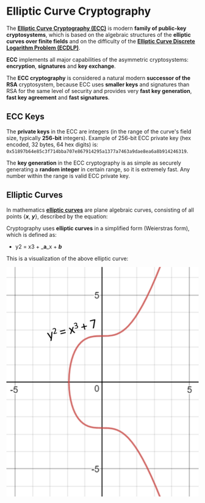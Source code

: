# Elliptic Curve Cryptography

The [**Elliptic Curve Cryptography (ECC)**](https://en.wikipedia.org/wiki/Elliptic-curve\_cryptography) is modern **family of public-key cryptosystems**, which is based on the algebraic structures of the **elliptic curves over finite fields** and on the difficulty of the [**Elliptic Curve Discrete Logarithm Problem (ECDLP)**](https://en.wikipedia.org/wiki/Elliptic-curve\_cryptography#Rationale).

**ECC** implements all major capabilities of the asymmetric cryptosystems: **encryption**, **signatures** and **key exchange**.

The **ECC cryptography** is considered a natural modern **successor of the RSA** cryptosystem, because ECC uses **smaller keys** and signatures than RSA for the same level of security and provides very **fast key generation**, **fast key agreement** and **fast signatures**.


## ECC Keys

The **private keys** in the ECC are integers (in the range of the curve's field size, typically **256-bit** integers). Example of 256-bit ECC private key (hex encoded, 32 bytes, 64 hex digits) is: `0x51897b64e85c3f714bba707e867914295a1377a7463a9dae8ea6a8b914246319`.

The **key generation** in the ECC cryptography is as simple as securely generating a **random integer** in certain range, so it is extremely fast. Any number within the range is valid ECC private key.

## Elliptic Curves

In mathematics [**elliptic curves**](http://mathworld.wolfram.com/EllipticCurve.html) are plane algebraic curves, consisting of all points {_**x**_, _**y**_}, described by the equation:

Cryptography uses **elliptic curves** in a simplified form (Weierstras form), which is defined as:

* y2 = x3 + \_**a**\_x + _**b**_

This is a visualization of the above elliptic curve:

![](assets/elliptic-curve.png)